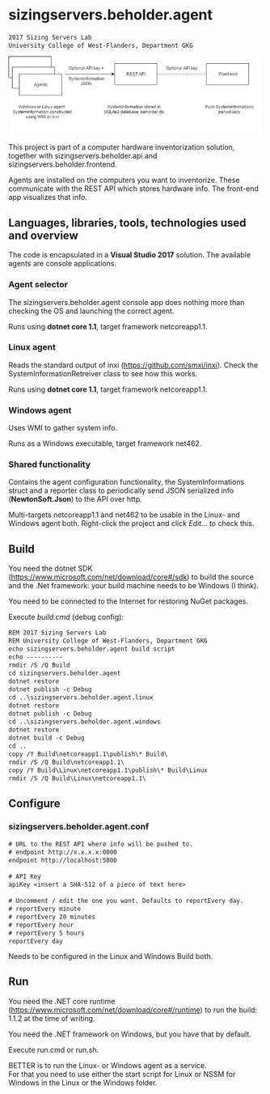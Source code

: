 # sizingservers.beholder.agent
    2017 Sizing Servers Lab  
    University College of West-Flanders, Department GKG


![flow](readme_img/flow.png)

This project is part of a computer hardware inventorization solution, together with sizingservers.beholder.api and sizingservers.beholder.frontend.

Agents are installed on the computers you want to inventorize. These communicate with the REST API which stores hardware info. The front-end app visualizes that info.

## Languages, libraries, tools, technologies used and overview
The code is encapsulated in a **Visual Studio 2017** solution. The available agents are console applications.

### Agent selector
The sizingservers.beholder.agent console app does nothing more than checking the OS and launching the correct agent.

Runs using **dotnet core 1.1**, target framework netcoreapp1.1.

### Linux agent
Reads the standard output of inxi (<https://github.com/smxi/inxi>). Check the SystemInformationRetreiver class to see how this works.

Runs using **dotnet core 1.1**, target framework netcoreapp1.1.

### Windows agent
Uses WMI to gather system info.

Runs as a Windows executable, target framework net462.

### Shared functionality
Contains the agent configuration functionality, the SystemInformations struct and a reporter class to periodically send JSON serialized info (**NewtonSoft.Json**) to the API over http.

Multi-targets netcoreapp1.1 and net462 to be usable in the Linux- and Windows agent both. Right-click the project and click *Edit...* to check this.

## Build
You need the dotnet SDK (<https://www.microsoft.com/net/download/core#/sdk>) to build the source and the .Net framework: your build machine needs to be Windows (I think).

You need to be connected to the Internet for restoring NuGet packages.

Execute *build.cmd* (debug config):

    REM 2017 Sizing Servers Lab
    REM University College of West-Flanders, Department GKG 
    echo sizingservers.beholder.agent build script
    echo ----------
    rmdir /S /Q Build
    cd sizingservers.beholder.agent
    dotnet restore
    dotnet publish -c Debug
    cd ..\sizingservers.beholder.agent.linux
    dotnet restore
    dotnet publish -c Debug
    cd ..\sizingservers.beholder.agent.windows
    dotnet restore
    dotnet build -c Debug
    cd ..
    copy /Y Build\netcoreapp1.1\publish\* Build\
    rmdir /S /Q Build\netcoreapp1.1\
    copy /Y Build\Linux\netcoreapp1.1\publish\* Build\Linux
    rmdir /S /Q Build\Linux\netcoreapp1.1\
    
## Configure

### sizingservers.beholder.agent.conf
    # URL to the REST API where info will be pushed to.
    # endpoint http://x.x.x.x:0000
    endpoint http://localhost:5000
    
    # API Key
    apiKey <insert a SHA-512 of a piece of text here> 

    # Uncomment / edit the one you want. Defaults to reportEvery day.
    # reportEvery minute
    # reportEvery 20 minutes
    # reportEvery hour
    # reportEvery 5 hours
    reportEvery day
    
Needs to be configured in the Linux and Windows Build both.

## Run
You need the .NET core runtime (<https://www.microsoft.com/net/download/core#/runtime>) to run the build: 1.1.2 at the time of writing.

You need the .NET framework on Windows, but you have that by default.

Execute run.cmd or run.sh.

BETTER is to run the Linux- or Windows agent as a service.  
For that you need to use either the start script for Linux or NSSM for Windows in the Linux or the Windows folder.